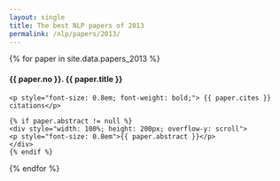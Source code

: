 ```yaml
---
layout: single
title: The best NLP papers of 2013
permalink: /nlp/papers/2013/
---
```


<div>
{% for paper in site.data.papers_2013 %}
    <h4>{{ paper.no }}. <a href="{{ paper.url }}" style="text-decoration:none">{{ paper.title }}</a></h4>

    <p style="font-size: 0.8em; font-weight: bold;"> {{ paper.cites }} citations</p>

    {% if paper.abstract != null %}
    <div style="width: 100%; height: 200px; overflow-y: scroll">
    <p style="font-size: 0.8em">{{ paper.abstract }}</p>
    </div>
    {% endif %}
{% endfor %}
</div>

